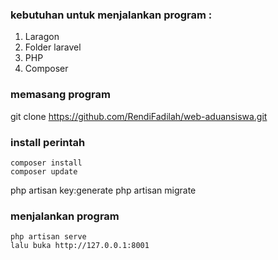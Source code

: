 ### kebutuhan untuk menjalankan program :
1. Laragon
2. Folder laravel
3. PHP
4. Composer

### memasang program
git clone https://github.com/RendiFadilah/web-aduansiswa.git

### install perintah
```
composer install
composer update
```
php artisan key:generate
php artisan migrate

### menjalankan program
```
php artisan serve
lalu buka http://127.0.0.1:8001
